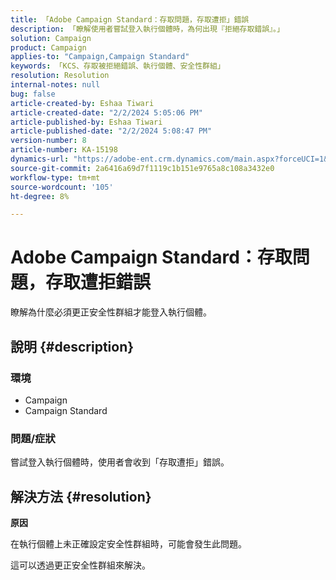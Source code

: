 ```yaml
---
title: 「Adobe Campaign Standard：存取問題，存取遭拒」錯誤
description: 「瞭解使用者嘗試登入執行個體時，為何出現『拒絕存取錯誤』。」
solution: Campaign
product: Campaign
applies-to: "Campaign,Campaign Standard"
keywords: 「KCS、存取被拒絕錯誤、執行個體、安全性群組」
resolution: Resolution
internal-notes: null
bug: false
article-created-by: Eshaa Tiwari
article-created-date: "2/2/2024 5:05:06 PM"
article-published-by: Eshaa Tiwari
article-published-date: "2/2/2024 5:08:47 PM"
version-number: 8
article-number: KA-15198
dynamics-url: "https://adobe-ent.crm.dynamics.com/main.aspx?forceUCI=1&pagetype=entityrecord&etn=knowledgearticle&id=d983e134-edc1-ee11-9079-6045bd006268"
source-git-commit: 2a6416a69d7f1119c1b151e9765a8c108a3432e0
workflow-type: tm+mt
source-wordcount: '105'
ht-degree: 8%

---
```


# Adobe Campaign Standard：存取問題，存取遭拒錯誤


瞭解為什麼必須更正安全性群組才能登入執行個體。

## 說明 {#description}


### <b>環境</b>

- Campaign
- Campaign Standard


### <b>問題/症狀</b>

嘗試登入執行個體時，使用者會收到「存取遭拒」錯誤。


## 解決方法 {#resolution}




<b>原因</b>

在執行個體上未正確設定安全性群組時，可能會發生此問題。



這可以透過更正安全性群組來解決。
